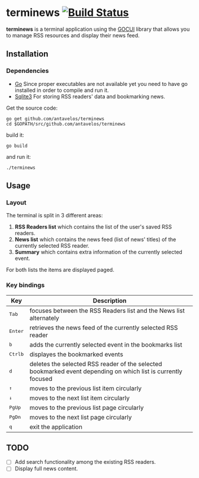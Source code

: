 # terminews [![Build Status](https://travis-ci.org/antavelos/terminews.svg?branch=master)](https://travis-ci.org/antavelos/terminews)

**terminews** is a terminal application using the [GOCUI](https://github.com/jroimartin/gocui) library that allows you to manage RSS resources and display their news feed.


## Installation

### Dependencies

* [Go](https://golang.org/)
	Since proper executables are not available yet you need to have go installed in order to compile and run it.
* [Sqlite3](https://www.sqlite.org/)
	For storing RSS readers' data and bookmarking news.

Get the source code:

    go get github.com/antavelos/terminews
	cd $GOPATH/src/github.com/antavelos/terminews

build it:

	go build

and run it:

	./terminews



## Usage

### Layout
The terminal is split in 3 different areas:
1. **RSS Readers list** which contains the list of the user's saved RSS readers.
2. **News list** which contains the news feed (list of news' titles) of the currently selected RSS reader.
3. **Summary** which contains extra information of the currently selected event.

For both lists the items are displayed paged.

### Key bindings
| Key | Description |
|-----|-------------|
|<kbd>Tab</kbd>|focuses between the RSS Readers list and the News list alternately
|<kbd>Enter</kbd>|retrieves the news feed of the currently selected RSS reader
|<kbd>b</kbd>|adds the currently selected event in the bookmarks list
|<kbd>Ctrl</kbd><kbd>b</kbd>|displayes the bookmarked events
|<kbd>d</kbd>|deletes the selected RSS reader of the selected bookmarked event depending on which list is currently focused
|<kbd>&uarr;</kbd>|moves to the previous list item circularly
|<kbd>&darr;</kbd>|moves to the next list item circularly
|<kbd>PgUp</kbd>|moves to the previous list page circularly
|<kbd>PgDn</kbd>|moves to the next list page circularly
|<kbd>q</kbd>|exit the application


## TODO
- [ ] Add search functionality among the existing RSS readers.
- [ ] Display full news content.

